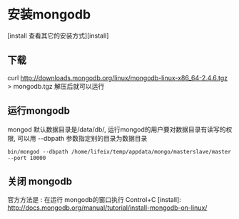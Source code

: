# 安装mongodb
[install 查看其它的安装方式][install]

## 下载
curl http://downloads.mongodb.org/linux/mongodb-linux-x86_64-2.4.6.tgz > mongodb.tgz
解压后就可以运行

## 运行mongodb

mongod 默认数据目录是/data/db/, 运行mongod的用户要对数据目录有读写的权限, 可以用 --dbpath 参数指定别的目录为数据目录

    bin/mongod --dbpath /home/lifeix/temp/appdata/mongo/masterslave/master --port 10000

## 关闭 mongodb 
官方方法是 : 在运行 mongodb的窗口执行 Control+C
[install]: http://docs.mongodb.org/manual/tutorial/install-mongodb-on-linux/
